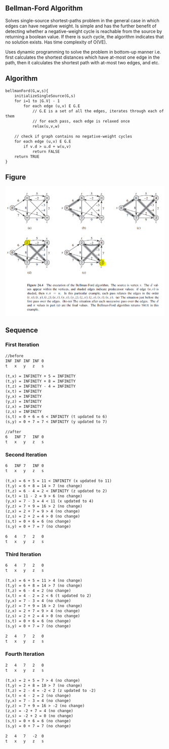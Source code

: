 ## Bellman-Ford Algorithm

Solves single-source shortest-paths problem in the general case in which edges can have negative weight. Is simple and has the further benefit of detecting whether a negative-weight cycle is reachable from the source by returning a boolean value. If there is such cycle, the algorithm indicates that no solution exists. Has time complexity of O(VE).

Uses dynamic programming to solve the problem in bottom-up manner i.e. first calculates the shortest distances which have at-most one edge in the path, then it calculates the shortest path with at-most two edges, and etc.

## Algorithm

```
bellmanFord(G,w,s){
    initializeSingleSource(G,s)
    for i=1 to |G.V| - 1
        for each edge (u,v) E G.E
            // G.E is a set of all the edges, iterates through each of them
            // for each pass, each edge is relaxed once
            relax(u,v,w)

    // check if graph contains no negative-weight cycles
    for each edge (u,v) E G.E
        if v.d > u.d + w(u,v)
            return FALSE
    return TRUE
}
```

## Figure

<img src="../../../assets/shortest-paths-bellman-ford.PNG">

## Sequence

### First Iteration

```
//before
INF INF INF INF 0
t   x   y   z   s

(t,x) = INFINITY + 5 = INFINITY
(t,y) = INFINITY + 8 = INFINITY
(t,z) = INFINITY - 4 = INFINITY
(x,t) = INFINITY
(y,x) = INFINITY
(y,z) = INfINITY
(z,x) = INFINITY
(z,s) = INFINITY
(s,t) = 0 + 6 = 6 < INFINITY (t updated to 6)
(s,y) = 0 + 7 = 7 < INFINITY (y updated to 7)

//after
6   INF 7   INF 0
t   x   y   z   s
```

### Second Iteration

```
6   INF 7   INF 0
t   x   y   z   s

(t,x) = 6 + 5 = 11 < INFINITY (x updated to 11)
(t,y) = 6 + 8 = 14 > 7 (no change)
(t,z) = 6 - 4 = 2 < INFINITY (z updated to 2)
(x,t) = 11 - 2 = 9 > 6 (no change)
(y,x) = 7 - 3 = 4 < 11 (x updated to 4)
(y,z) = 7 + 9 = 16 > 2 (no change)
(z,x) = 2 + 7 = 9 > 4 (no change)
(z,s) = 2 + 2 = 4 > 0 (no change)
(s,t) = 0 + 6 = 6 (no change)
(s,y) = 0 + 7 = 7 (no change)

6   4   7   2   0
t   x   y   z   s
```

### Third Iteration

```
6   4   7   2   0
t   x   y   z   s

(t,x) = 6 + 5 = 11 > 4 (no change)
(t,y) = 6 + 8 = 14 > 7 (no change)
(t,z) = 6 - 4 = 2 (no change)
(x,t) = 4 - 2 = 2 < 6 (t updated to 2)
(y,x) = 7 - 3 = 4 (no change)
(y,z) = 7 + 9 = 16 > 2 (no change)
(z,x) = 2 + 7 = 9 > 4 (no change)
(z,s) = 2 + 2 = 4 > 0 (no change)
(s,t) = 0 + 6 = 6 (no change)
(s,y) = 0 + 7 = 7 (no change)

2   4   7   2   0
t   x   y   z   s
```

### Fourth Iteration

```
2   4   7   2   0
t   x   y   z   s

(t,x) = 2 + 5 = 7 > 4 (no change)
(t,y) = 2 + 8 = 10 > 7 (no change)
(t,z) = 2 - 4 = -2 < 2 (z updated to -2)
(x,t) = 4 - 2 = 2 (no change)
(y,x) = 7 - 3 = 4 (no change)
(y,z) = 7 + 9 = 16 > -2 (no change)
(z,x) = -2 + 7 = 4 (no change)
(z,s) = -2 + 2 = 0 (no change)
(s,t) = 0 + 6 = 6 (no change)
(s,y) = 0 + 7 = 7 (no change)

2   4   7   -2  0
t   x   y   z   s
```
